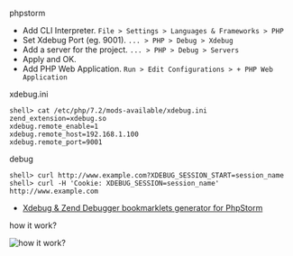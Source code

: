 phpstorm

- Add CLI Interpreter. `File > Settings > Languages & Frameworks > PHP`
- Set Xdebug Port (eg. 9001). `... > PHP > Debug > Xdebug`
- Add a server for the project. `... > PHP > Debug > Servers`
- Apply and OK.
- Add PHP Web Application. `Run > Edit Configurations > + PHP Web Application`

xdebug.ini 

```shell
shell> cat /etc/php/7.2/mods-available/xdebug.ini 
zend_extension=xdebug.so
xdebug.remote_enable=1
xdebug.remote_host=192.168.1.100
xdebug.remote_port=9001
```

debug

```shell
shell> curl http://www.example.com?XDEBUG_SESSION_START=session_name
shell> curl -H 'Cookie: XDEBUG_SESSION=session_name' http://www.example.com
```

- [Xdebug & Zend Debugger bookmarklets generator for PhpStorm](https://www.jetbrains.com/phpstorm/marklets/)

how it work?

![how it work?](https://xdebug.org/images/docs/dbgp-setup.gif)




